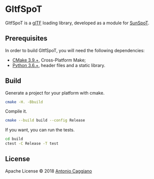 # GltfSpoT

GltfSpoT is a [glTF](https://github.com/KhronosGroup/glTF) loading library, developed as a module for [SunSpoT](https://github.com/Fahien/sunspot).

## Prerequisites

In order to build GltfSpoT, you will need the following dependencies:
- [CMake 3.9.+](https://cmake.org), Cross-Platform Make;
- [Python 3.6.+](https://www.python.org/downloads), header files and a static library.

## Build

Generate a project for your platform with cmake.
```bash
cmake -H. -Bbuild
```

Compile it.
```bash
cmake --build build --config Release
```

If you want, you can run the tests.
```bash
cd build
ctest -C Release -T test
```

## License

Apache License © 2018 [Antonio Caggiano](http://www.fahien.me)
